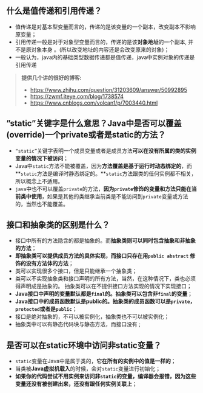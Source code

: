 
## 什么是值传递和引用传递？

* 值传递是对基本型变量而言的，传递的是该变量的一个副本，改变副本不影响原变量；
* 引用传递一般是对于对象型变量而言的，传递的是该**对象地址**的一个副本, 并不是原对象本身 。(所以改变地址的内容还是会改变原来的对象)；
* 一般认为，java内的基础类型数据传递都是值传递，java中实例对象的传递是引用传递

> **提供几个讲的很好的博客:**
>
> * https://www.zhihu.com/question/31203609/answer/50992895
> * https://zwmf.iteye.com/blog/1738574
> * https://www.cnblogs.com/volcan1/p/7003440.html



## ”static”关键字是什么意思？Java中是否可以覆盖(override)一个private或者是static的方法？


* `“static”`关键字表明一个成员变量或者是成员方法**可以在没有所属的类的实例变量的情况下被访问**；
* Java中`static`方法不能被覆盖，因为**方法覆盖是基于运行时动态绑定的**，而**`static`方法是编译时静态绑定的。**`static`方法跟类的任何实例都不相关，所以概念上不适用。
* `java`中也不可以覆盖`private`的方法，**因为`private`修饰的变量和方法只能在当前类中使用**，如果是其他的类继承当前类是不能访问到`private`变量或方法的，当然也不能覆盖。



## 接口和抽象类的区别是什么？

- 接口中所有的方法隐含的都是抽象的。而**抽象类则可以同时包含抽象和非抽象的方法**；
- **即抽象类可以提供成员方法的具体实现，而接口只存在用`public abstract` 修饰的没有方法体的方法**； 
- 类可以实现很多个接口，但是只能继承一个抽象类；
- 类可以不实现抽象类和接口声明的所有方法，当然，在这种情况下，类也必须得声明成是抽象的。 抽象类可以在不提供接口方法实现的情况下实现接口；
- **Java接口中声明的变量默认都是`final`的。抽象类可以包含非`final`的变量**；
- **Java接口中的成员函数默认是public的。抽象类的成员函数可以是`private`，`protected`或者是`public`**；
- 接口是绝对抽象的，不可以被实例化，抽象类也不可以被实例化；
- 抽象类中可以有静态代码块与静态方法，而接口没有 ;



## 是否可以在static环境中访问非static变量？

- `static`变量在Java中是属于类的，**它在所有的实例中的值是一样的**；
- 当类被**Java虚拟机载入**的时候，会对`static`变量进行初始化；
- **如果你的代码尝试不用实例来访问非`static`的变量，编译器会报错，因为这些变量还没有被创建出来，还没有跟任何实例关联上**；

